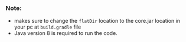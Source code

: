 ### Note:

- makes sure to change the `flatDir` location to the core.jar location in your pc at `build.gradle` file
- Java version 8 is required to run the code.
